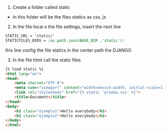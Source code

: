 1. Create a folder called static
  - In this folder will be the files statics as css, js
2. In the file local o the file settings, insert the next line
```md
STATIC_URL = 'static/' 
STATICFILES_DIRS = [os.path.join(BASE_DIR ,'static')]
```
this line config the file statics in the center path the DJANGO

3. In the file html call the static files

```html
{% load static %}
<html lang="en">
<head>
    <meta charset="UTF-8">
    <meta name="viewport" content="width=device-width, initial-scale=1.0">
    <link rel="stylesheet" href="{% static 'prueba.css' %}">
    <title>Document</title>
</head>
<body>
    <h1 class="ejemplo1">Hello everybody</h1>
    <h1 class="ejemplo2">Hello everybody</h1>
</body>
</html>
```
